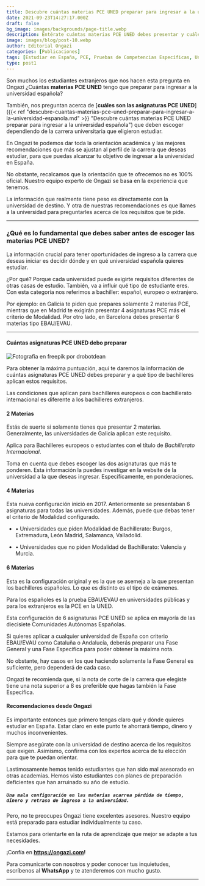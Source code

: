 ```yaml
---
title: Descubre cuántas materias PCE UNED preparar para ingresar a la universidad española
date: 2021-09-23T14:27:17.000Z
draft: false
bg_image: images/backgrounds/page-title.webp
description: Entérate cuántas materias PCE UNED debes presentar y cuáles Comunidades aplican a este requisito para ingresar a la universidad española.
image: images/blog/post-10.webp
author: Editorial Ongazi
categories: [Publicaciones]
tags: [Estudiar en España, PCE, Pruebas de Competencias Específicas, Universidad en España, Universidad Española]
type: post1
---
```


Son muchos los estudiantes extranjeros que nos hacen esta pregunta en Ongazi ¿Cuántas **materias PCE UNED** tengo que preparar para ingresar a la universidad española?

También, nos preguntan acerca de [**cuáles son las asignaturas PCE UNED**]({{< ref "descubre-cuantas-materias-pce-uned-preparar-para-ingresar-a-la-universidad-espanola.md" >}} "Descubre cuántas materias PCE UNED preparar para ingresar a la universidad española") que deben escoger dependiendo de la carrera universitaria que eligieron estudiar.

En Ongazi te podemos dar toda la orientación académica y las mejores recomendaciones que más se ajustan al perfil de la carrera que deseas estudiar, para que puedas alcanzar tu objetivo de ingresar a la universidad en España.

No obstante, recalcamos que la orientación que te ofrecemos no es 100% oficial. Nuestro equipo experto de Ongazi se basa en la experiencia que tenemos.

La información que realmente tiene peso es directamente con la universidad de destino. Y otra de nuestras recomendaciones es que llames a la universidad para preguntarles acerca de los requisitos que te pide.

---

### ¿Qué es lo fundamental que debes saber antes de escoger las materias PCE UNED?

La información crucial para tener oportunidades de ingreso a la carrera que deseas iniciar es decidir dónde y en qué universidad española quieres estudiar.

¿Por qué? Porque cada universidad puede exigirte requisitos diferentes de otras casas de estudio. También, va a influir qué tipo de estudiante eres. Con esta categoría nos referimos a bachiller: español, europeo o extranjero.

Por ejemplo: en Galicia te piden que prepares solamente 2 materias PCE, mientras que en Madrid te exigirán presentar 4 asignaturas PCE más el criterio de Modalidad. Por otro lado, en Barcelona debes presentar 6 materias tipo EBAU/EVAU.

---

#### Cuántas asignaturas PCE UNED debo preparar

![](/images/blog/post-10_1.webp "Fotografia en freepik por drobotdean")

Para obtener la máxima puntuación, aquí te daremos la información de cuántas asignaturas PCE UNED debes preparar y a qué tipo de bachilleres aplican estos requisitos.

Las condiciones que aplican para bachilleres europeos o con bachillerato internacional es diferente a los bachilleres extranjeros.

#### 2 Materias

Estás de suerte si solamente tienes que presentar 2 materias. Generalmente, las universidades de Galicia aplican este requisito. 

Aplica para Bachilleres europeos o estudiantes con el título de *Bachillerato Internacional*.

Toma en cuenta que debes escoger las dos asignaturas que más te ponderen. Esta información la puedes investigar en la website de la universidad a la que deseas ingresar. Específicamente, en ponderaciones.

#### 4 Materias

Esta nueva configuración inició en 2017. Anteriormente se presentaban 6 asignaturas para todas las universidades. Además, puede que debas tener el criterio de Modalidad configurado. 

- • Universidades que piden Modalidad de Bachillerato: Burgos, Extremadura, León Madrid, Salamanca, Valladolid.
  
- • Universidades que no piden Modalidad de Bachillerato: Valencia y Murcia.


#### 6 Materias

Esta es la configuración original y es la que se asemeja a la que presentan los bachilleres españoles. Lo que es distinto es el tipo de exámenes.

Para los españoles es la prueba EBAU/EVAU en universidades públicas y para los extranjeros es la PCE en la UNED.

Esta configuración de 6 asignaturas PCE UNED se aplica en mayoría de las diecisiete Comunidades Autónomas Españolas.

Si quieres aplicar a cualquier universidad de España con criterio EBAU/EVAU como Cataluña o Andalucía, deberás preparar una Fase General y una Fase Específica para poder obtener la máxima nota.

No obstante, hay casos en los que haciendo solamente la Fase General es suficiente, pero dependerá de cada caso.

Ongazi te recomienda que, si la nota de corte de la carrera que elegiste tiene una nota superior a 8 es preferible que hagas también la Fase Específica.

#### Recomendaciones desde Ongazi

Es importante entonces que primero tengas claro qué y dónde quieres estudiar en España. Estar claro en este punto te ahorrará tiempo, dinero y muchos inconvenientes.

Siempre asegúrate con la universidad de destino acerca de los requisitos que exigen. Asimismo, confirma con los expertos acerca de tu elección para que te puedan orientar.

Lastimosamente hemos tenido estudiantes que han sido mal asesorado en otras academias. Hemos visto estudiantes con planes de preparación deficientes que han arruinado su año de estudio.

##### `Una mala configuración en las materias acarrea pérdida de tiempo, dinero y retraso de ingreso a la universidad.`

Pero, no te preocupes Ongazi tiene excelentes asesores. Nuestro equipo está preparado para estudiar individualmente tu caso.

Estamos para orientarte en la ruta de aprendizaje que mejor se adapte a tus necesidades.

¡Confía en **https://ongazi.com!**

Para comunicarte con nosotros y poder conocer tus inquietudes, escríbenos al **WhatsApp** y te atenderemos con mucho gusto.

---